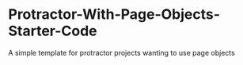 # Protractor-With-Page-Objects-Starter-Code
A simple template for protractor projects wanting to use page objects
